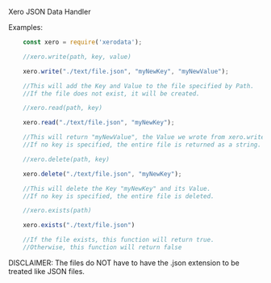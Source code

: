 Xero JSON Data Handler

Examples:

```js
    const xero = require('xerodata');
```

```js
    //xero.write(path, key, value)

    xero.write("./text/file.json", "myNewKey", "myNewValue");

    //This will add the Key and Value to the file specified by Path.
    //If the file does not exist, it will be created.
```

```js
    //xero.read(path, key)

    xero.read("./text/file.json", "myNewKey");

    //This will return "myNewValue", the Value we wrote from xero.write().
    //If no key is specified, the entire file is returned as a string.
```

```js
    //xero.delete(path, key)

    xero.delete("./text/file.json", "myNewKey");

    //This will delete the Key "myNewKey" and its Value.
    //If no key is specified, the entire file is deleted.
```

```js
    //xero.exists(path)

    xero.exists("./text/file.json")

    //If the file exists, this function will return true.
    //Otherwise, this function will return false
```

DISCLAIMER: The files do NOT have to have the .json extension to be treated like JSON files.